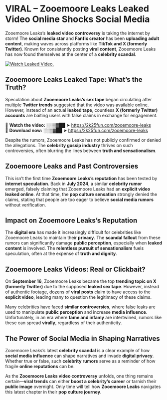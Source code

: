 # VIRAL – Zooemoore Leaks Leaked Video Online Shocks Social Media 

Zooemoore Leaks’s **leaked video controversy** is taking the internet by storm! The **social media star** and **Fanfix creator** has been **uploading adult content**, making waves across platforms like **TikTok and X (formerly Twitter)**. Known for consistently posting **viral content**, Zooemoore Leaks has now found themselves at the center of a **celebrity scandal**.  

[![Watch Leaked Video.](https://miro.medium.com/v2/resize:fit:828/format:webp/1*cilzJN44JGOrTw9NJCrNHA.gif "Watch Leaked Video")](https://2k25fun.com/zooemoore-leaks)

## **Zooemoore Leaks Leaked Tape: What’s the Truth?**  
Speculation about **Zooemoore Leaks’s sex tape** began circulating after multiple **Twitter trends** suggested that the video was available online. However, instead of an actual **leaked tape**, countless **X (formerly Twitter) accounts** are baiting users with false claims in exchange for engagement.  

🔹 **Watch the video:** ░░▒▓██ ➤ https://2k25fun.com/zooemoore-leaks  
🔹 **Download now:** ░░▒▓██ ➤ https://2k25fun.com/zooemoore-leaks  

Despite the rumors, Zooemoore Leaks has not publicly confirmed or denied the allegations. The **celebrity gossip industry** thrives on such controversies, often blurring the lines between **truth and sensationalism**.  

## **Zooemoore Leaks and Past Controversies**  
This isn’t the first time **Zooemoore Leaks’s reputation** has been tested by **internet speculation**. Back in **July 2024**, a similar **celebrity rumor** emerged, falsely claiming that Zooemoore Leaks had an **explicit video leaked online**. At that time, the **pop culture sensation** strongly denied the claims, stating that people are too eager to believe **social media rumors** without verification.  

## **Impact on Zooemoore Leaks’s Reputation**  
The **digital era** has made it increasingly difficult for celebrities like Zooemoore Leaks to maintain their **privacy**. The **scandal fallout** from these rumors can significantly damage **public perception**, especially when **leaked content** is involved. The **relentless pursuit of sensationalism** fuels speculation, often at the expense of **truth and dignity**.  

## **Zooemoore Leaks Videos: Real or Clickbait?**  
On **September 16**, Zooemoore Leaks became the top **trending topic on X (formerly Twitter)** due to the supposed **leaked sex tape**. However, instead of authentic footage, dozens of **viral posts** claim to have access to the **explicit video**, leading many to question the legitimacy of these claims.  

Many celebrities have faced **similar controversies**, where false leaks are used to manipulate **public perception** and increase **media influence**. Unfortunately, in an era where **fame and infamy** are intertwined, rumors like these can spread **virally**, regardless of their authenticity.  

## **The Power of Social Media in Shaping Narratives**  
Zooemoore Leaks’s latest **celebrity scandal** is a clear example of how **social media influence** can shape narratives and invade **digital privacy**. Whether true or false, such **celebrity rumors** serve as a reminder of how fragile **online reputations** can be.  

As the **Zooemoore Leaks video controversy** unfolds, one thing remains certain—**viral trends** can either **boost a celebrity’s career** or tarnish their **public image** overnight. Only time will tell how **Zooemoore Leaks** navigates this latest chapter in their **pop culture journey**. 